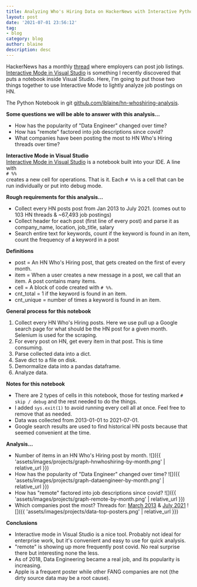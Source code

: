 ```yaml
---
title: Analyzing Who's Hiring Data on HackerNews with Interactive Python
layout: post
date: '2021-07-01 23:56:12'
tag:
- blog
category: blog
author: blaine
description: desc
---
```


HackerNews has a monthly [thread](https://news.ycombinator.com/item?id=27699704) where employers can post job listings.  [Interactive Mode in Visual Studio](https://code.visualstudio.com/docs/python/jupyter-support-py) is something I recently discovered that puts a notebook inside Visual Studio.  Here, I'm going to put those two things together to use Interactive Mode to lightly analyze job postings on HN.

The Python Notebook in git  [github.com/iblaine/hn-whoshiring-analysis](https://github.com/iblaine/hn-whoshiring-analysis).

**Some questions we will be able to answer with this analysis...**
* How has the popularity of "Data Engineer" changed over time?
* How has "remote" factored into job descriptions since covid?
* What companies have been posting the most to HN Who's Hiring threads over time?

**Interactive Mode in Visual Studio**<br>
[Interactive Mode in Visual Studio](https://code.visualstudio.com/docs/python/jupyter-support-py) is a notebook built into your IDE.  A line with<br>
`# %%`<br>
creates a new cell for operations.  That is it.  Each `# %%` is a cell that can be run individually or put into debug mode.

**Rough requirements for this analysis...**
* Collect every HN posts post from Jan 2013 to July 2021.  (comes out to 103 HN threads & ~67,493 job postings)
* Collect header for each post (first line of every post) and parse it as company_name, location, job_title, salary
* Search entire text for keywords, count if the keyword is found in an item, count the frequency of a keyword in a post

**Definitions**
* post = An HN Who's Hiring post, that gets created on the first of every month.
* item = When a user creates a new message in a post, we call that an item.  A post contains many items.
* cell = A block of code created with `# %%`.
* cnt_total = 1 if the keyword is found in an item.
* cnt_unique = number of times a keyword is found in an item.

**General process for this notebook**
1. Collect every HN Who's Hiring posts.  Here we use pull up a Google search page for what should be the HN post for a given month.  Selenium is used for the scraping.
2. For every post on HN, get every item in that post.  This is time consuming.
3. Parse collected data into a dict.
4. Save dict to a file on disk.
5. Demormalize data into a pandas dataframe.
6. Analyze data.

**Notes for this notebook**
* There are 2 types of cells in this notebook, those for testing marked `# skip / debug` and the rest needed to do the things.
* I added `sys.exit(1)` to avoid running every cell all at once.  Feel free to remove that as needed.
* Data was collected from 2013-01-01 to 2021-07-01.
* Google search results are used to find historical HN posts because that seemed convenient at the time.

**Analysis...**
* Number of items in an HN Who's Hiring post by month.
![]({{ 'assets/images/projects/graph-hnwhoshiring-by-month.png' | relative_url }})
* How has the popularity of "Data Engineer" changed over time?
![]({{ 'assets/images/projects/graph-dataengineer-by-month.png' | relative_url }})
* How has "remote" factored into job descriptions since covid?
![]({{ 'assets/images/projects/graph-remote-by-month.png' | relative_url }})
* Which companies post the most?
Threads for: [March 2013](https://news.ycombinator.com/item?id=5304169) & [July 2021](https://news.ycombinator.com/item?id=27699704)
![]({{ 'assets/images/projects/data-top-posters.png' | relative_url }})


**Conclusions**
* Interactive mode in Visual Studio is a nice tool.  Probably not ideal for enterprise work, but it's convenient and easy to use for quick analysis.
* "remote" is showing up more frequently post covid.  No real surprise there but interesting none the less.
* As of 2018, Data Engineering became a real job, and its popularity is increasing.
* Apple is a frequent poster while other FANG companies are not (the dirty source data may be a root cause).
